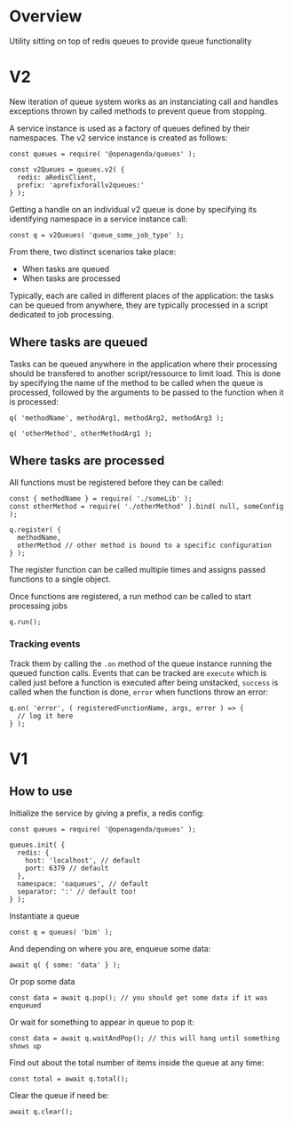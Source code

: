 # Overview

Utility sitting on top of redis queues to provide queue functionality


# V2

New iteration of queue system works as an instanciating call and handles exceptions thrown by called methods to prevent queue from stopping.

A service instance is used as a factory of queues defined by their namespaces. The v2 service instance is created as follows:

    const queues = require( '@openagenda/queues' );

    const v2Queues = queues.v2( {
      redis: aRedisClient,
      prefix: 'aprefixforallv2queues:'
    } );

Getting a handle on an individual v2 queue is done by specifying its identifying namespace in a service instance call:

    const q = v2Queues( 'queue_some_job_type' );

From there, two distinct scenarios take place:

 * When tasks are queued
 * When tasks are processed

Typically, each are called in different places of the application: the tasks can be queued from anywhere, they are typically processed in a script dedicated to job processing.

## Where tasks are queued

Tasks can be queued anywhere in the application where their processing should be transfered to another script/ressource to limit load. This is done by specifying the name of the method to be called when the queue is processed, followed by the arguments to be passed to the function when it is processed:

    q( 'methodName', methodArg1, methodArg2, methodArg3 );

    q( 'otherMethod', otherMethodArg1 );

## Where tasks are processed

All functions must be registered before they can be called:

    const { methodName } = require( './someLib' );
    const otherMethod = require( './otherMethod' ).bind( null, someConfig );

    q.register( {
      methodName,
      otherMethod // other method is bound to a specific configuration
    } );

The register function can be called multiple times and assigns passed functions to a single object.

Once functions are registered, a run method can be called to start processing jobs

    q.run();

### Tracking events

Track them by calling the `.on` method of the queue instance running the queued function calls. Events that can be tracked are `execute` which is called just before a function is executed after being unstacked, `success` is called when the function is done, `error` when functions throw an error:

    q.on( 'error', ( registeredFunctionName, args, error ) => {
      // log it here
    } );


# V1

## How to use

Initialize the service by giving a prefix, a redis config:

    const queues = require( '@openagenda/queues' );

    queues.init( {
      redis: {
        host: 'localhost', // default
        port: 6379 // default
      },
      namespace: 'oaqueues', // default
      separator: ':' // default too!
    } );

Instantiate a queue

    const q = queues( 'bim' );

And depending on where you are, enqueue some data:

    await q( { some: 'data' } );

Or pop some data

    const data = await q.pop(); // you should get some data if it was enqueued

Or wait for something to appear in queue to pop it:

    const data = await q.waitAndPop(); // this will hang until something shows up

Find out about the total number of items inside the queue at any time:

    const total = await q.total();

Clear the queue if need be:

    await q.clear();
